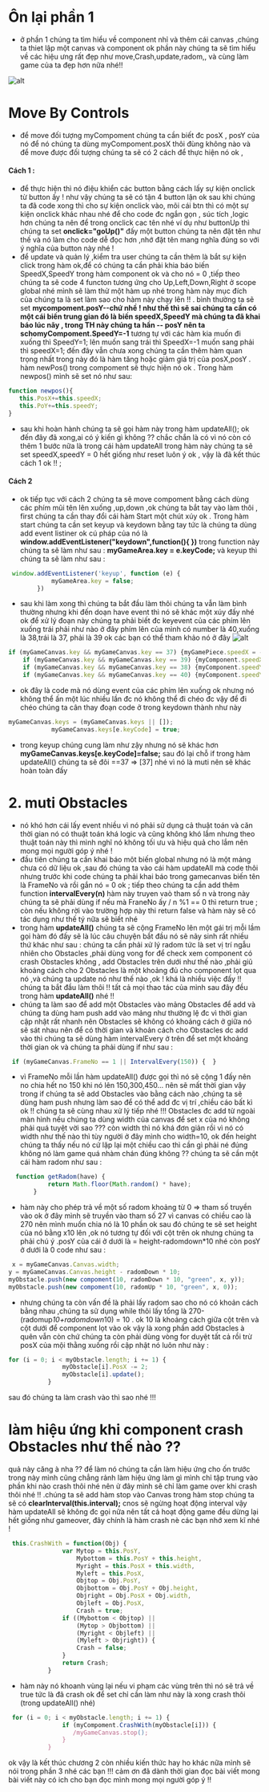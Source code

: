 # Ôn lại phần 1 
 - ở phần 1 chúng ta tìm hiểu về component nhỉ và thêm cái canvas ,chúng ta thiet lập một canvas và component ok phần này chúng ta sẽ tìm hiểu về các hiệu ưng rất đẹp như move,Crash,update,radom,, và cùng làm game của ta đẹp hơn nữa nhé!!


 ![alt](http://i1.wp.com/codecall.net/wp-content/uploads/2014/02/best-html5-games-2013.jpg?fit=1020%2C9999)

# Move By Controls
 - để move đối tượng myCompoment chúng ta cần biết đc posX , posY của nó để nó chúng ta dùng myCompoment.posX thôi đùng không nào và để move được đối tượng chúng ta sẽ có 2 cách để thực hiện nó ok ,
 
 #### Cách 1  : 
 - để thực hiện thì nó điệu khiển các button bằng cách lấy sự kiện onclick từ button ấy !  như vậy chúng ta sẽ có tận 4 button lận ok sau khi chúng ta đã code xong thì cho sự kiện onclick vào, mõi cái btn thì có một sự kiện onclick khác nhau nhé để cho code đc ngắn gọn , súc tích ,logic hơn chúng ta nên để trong onclick cac tên nhé ví dụ như buttonUp thì chúng ta set **onclick="goUp()"** đấy một  button chúng ta nên đặt tên như thế và nó làm cho code dễ đọc hơn ,nhớ đặt tên mang nghĩa đúng so với ý nghĩa của button này nhé !
- để update và quản lý ,kiểm tra user chúng ta cần thêm là bắt sự kiện click trong hàm ok,để có chúng ta cần phải khia báo biến SpeedX,SpeedY trong hàm component ok và cho nó = 0 ,tiếp theo chúng ta sẽ code 4 functon tương ứng cho Up,Left,Down,Right ở scope global nhé mình sẽ làm thử một hàm up nhé trong hàm này mục đích của chúng ta là set làm sao cho hàm này chạy lên !! . bình thường ta sẽ set **mycompoment.posY--**chứ nhề ! như thế thì sẽ sai chúng ta cần có một cái biến trung gian đó là biến speedX,SpeedY mà chúng ta đã khai báo lúc nãy , trong **TH** này chúng ta hần -- posY nên ta scho**myCompoment.SpeedY=-1** tương tự với các hàm kia muốn đi xuống thì SpeedY=1; lên muốn sang trái thì SpeedX=-1 muốn sang phải thì speedX=1; đến đây vẫn chưa xong chúng ta cần thêm hàm quan trọng nhất trong này đó là hàm tăng hoặc giảm giá trị của posX,posY . hàm newPos() trong compoment sẽ thực hiện nó ok . Trong hàm newpos() mình sẽ set nó như sau:

 ```javascript
 function newpos(){
    this.PosX+=this.speedX;
    this.PoY+=this.speedY;
 }
 ```
- sau khi hoàn hành chúng ta sẽ gọi hàm này trong hàm updateAll(); ok đến đây đã xong,ai có ý kiến gì không ?? chắc chắn là có vì nó còn có thêm 1 bước nữa là trong cái hàm updateAll  trong hàm này chúng ta sẽ set speedX,speedY = 0 hết giống như reset luôn ý ok , vậy là đã kết thúc cách 1 ok !! ;
 #### Cách 2
- ok tiếp tục với cách 2 chúng ta sẽ move compoment bằng cách dùng các phím mũi tên lên  xuống ,up,down ,ok chúng ta bắt tay vào làm thôi , first chúng ta cần thay đổi cái hàm Start một chút xúy ok . Trong hàm start chúng ta cần set keyup và keydown bằng tay tức là chúng ta dùng add event listiner ok cú pháp của nó là **window.addEventListener("keydown",function(){ })** trong function này chúng ta sẽ làm như sau :  **myGameArea.key = e.keyCode;** và keyup thì chúng ta sẽ làm như sau : 
 
```javascript
 window.addEventListener('keyup', function (e) {
            myGameArea.key = false;
        })

```
- sau khi làm xong thì chúng ta bắt đầu làm thôi chúng ta vẫn làm bình thường nhưng khi đến doạn have event thì nó sẽ khác một xúy đấy nhé ok để xử lý đoạn này chúng ta phải biết đc keyevent của các phím lên xuống trái phải như nào ở đây phím lên của mình có number là 40,xuống là 38,trái là 37, phải là 39 ok các bạn có thể tham khảo nó ở đây 
![alt](https://i.stack.imgur.com/FgAVt.png)

```javascript
if (myGameCanvas.key && myGameCanvas.key == 37) {myGamePiece.speedX = -1; }
    if (myGameCanvas.key && myGameCanvas.key == 39) {myComponent.speedX = 1; }
    if (myGameCanvas.key && myGameCanvas.key == 38) {myComponent.speedY = -1; }
    if (myGameCanvas.key && myGameCanvas.key == 40) {myComponent.speedY = 1; }
```
-  ok đây là code mà nó dùng event của các phím lên xuống ok nhưng nó không thể ấn một lúc nhiều lần đc nó không thể đi chéo đc vậy để đi chéo chúng ta cân thay đoạn code ở trong keydown thành như này 

```javascript
myGameCanvas.keys = (myGameCanvas.keys || []);
            myGameCanvas.keys[e.keyCode] = true;
   ```
-  trong keyup chúng cung làm như zậy nhưng nó sẽ khác hơn **myGameCanvas.keys[e.keyCode]=false;** sau đó lại chỗ if trong hàm updateAll() chúng ta sẽ đôi ==37 => [37] nhé vì nó là muti nên sẽ khác hoàn toàn đấy  


# 2. muti Obstacles
 - nó khó hơn cái lấy event nhiều vì nó phải sử dụng cả thuật toán và căn thời gian nó có thuật toán khá logic và cũng không khó lắm nhưng theo thuật toán này thì mình nghĩ nó không tối ưu và hiệu quả cho lắm nên mong mọi người góp ý nhé ! 
 - đầu tiên chúng ta cần khai báo môt biến global nhưng nó là một mảng chưa có dữ liệu ok ,sau đó chúng ta vào cái hàm updateAll mà code thôi nhưng trước khi code chúng ta phải khai báo trong gamecanvas biến tên là FrameNo và rồi gắn nó = 0 ok ; tiếp theo chúng ta cần add thêm function **intervalEvery(n)** hàm này truyen vaò tham số n  và trong này chúng ta sẽ phải dùng if nếu mà FraneNo ấy / n %1 == 0 thì return true ; còn nếu không rời vào trường hợp này thi return false và hàm này  sẽ có tác dụng như thế  tý nữa sẽ biết nhé 
 - trong hàm  **updateAll()** chúng ta sẽ cộng FrameNo lên một gái trị mỗi lầm gọi hàm đó đấy sẽ là lúc câu chuyện bắt đầu nó sẽ nãy sinh rất nhiều thứ khác như sau : chúng ta cần phải xử lý radom tức là set vị trí ngẫu nhiên cho Obstacles ,phải dùng vong for để check xem component có crash Obstacles không , add Obstacles trên dưới như thế nào ,phải giũ khoảng cách cho 2 Obstacles là một khoảng đủ cho component lọt qua nó ,và chúng ta update nó như thế nào ,ok ! khá là nhiều việc đấy !! chúng ta bắt đầu làm thôi !! tất cả mọi thao tác của mình sau đây đều trong hàm **updateAll()** nhé !! 
 - chúng ta làm sao để add một Obstacles vào mảng Obstacles
 để add và chúng ta dùng ham push add vào mảng như thường lệ đc vì thời gian cập nhật rất nhanh nên Obstacles sẽ không có khoảng cách ở giữa nó sẽ sát nhau nên để có thời gian và khoản cách cho Obstacles dc add vào thì chúng ta sẽ dùng hàm intervalEvery ở trên để set một khoảng thời gian ok và chúng ta phải dùng if như sau : 
 
 ```javascript
  if (myGameCanvas.FrameNo == 1 || IntervalEvery(150)) {  }
 ```
 - vì FrameNo mỗi lần hàm updateAll() được gọi thì nó sẽ cộng 1 đấy nên no chia  hết no 150 khi nó lên 150,300,450... nên sẽ mất thời gian vậy trong if chúng ta sẽ add Obstacles vào bằng cách nào ,chúng ta sẽ dùng ham push nhưng làm sao để có thể add đc vị trí ,chiều cáo bất kì ok !! chúng ta sẽ cùng nhau xử lý tiếp nhé !!! Obstacles đc add từ ngoài màn hình nếu chúng ta dùng width của canvas để set x của nó không phải quá tuyệt vời sao ??? còn width thì nó khá đơn giản rồi vì nó có width như thế nào thì tùy người ở đây mình cho width=10, ok đến height  chúng ta thấy nếu nó cứ lặp lại một chiều cao thì cần gì phải né đúng không nó làm game quá nhàm chán đúng không ?? chúng ta sẽ cần một cái hàm radom như sau : 
 
 ```javascript
   function getRadom(have) {
            return Math.floor(Math.random() * have);
        }
 ```
 - hàm này cho phép trả về một số radom khoảng từ 0 => tham số truyền vào ok ở đây mình sẽ truyền vào tham số 27  vì canvas có chiều cao là 270 nên mình muốn chia nó là 10 phần ok sau đó chúng te sẽ set height của nó bằng x10 lên ,ok nó tương tự đối với cột trên ok nhưng chúng ta phải chú ý .posY của cái ở dưới là = height-radomdown*10 nhé còn posY ở dưới là 0   code như sau : 
 
 ```javascript
  x = myGameCanvas.Canvas.width;
y = myGameCanvas.Canvas.height - radomDown * 10;
myObstacle.push(new compoment(10, radomDown * 10, "green", x, y));
myObstacle.push(new compoment(10, radomUp * 10, "green", x, 0));
 ```
 - nhưng chúng ta còn vấn đề là phải lấy radom sao cho nó có khoản cách bằng nhau ,chúng ta sử dụng while thôi lấy tổng là 270-(radomup*10+radomdown*10) = 10  . ok  10 là khoảng cách giữa cột trên và cột dưới để component lọt vào ok vậy là xong phần add Obstacles à quên vẫn còn chứ chúng ta còn phải dùng vòng for duyệt tất cả rồi trừ posX của mội thằng xuống rồi cập nhật nó luôn như này : 
 
 ```javascript
 for (i = 0; i < myObstacle.length; i += 1) {
                myObstacle[i].PosX -= 2;
                myObstacle[i].update();
            }
 ```
 sau đó chúng ta làm crash vào thì sao nhé !!!
 # làm hiệu ứng khi component crash Obstacles như thế nào ?? 
 quả này căng à nha ?? để làm nó chúng ta cần làm hiệu ứng cho ốn trước trong này mình cũng chẳng rảnh làm hiệu ứng làm gì mình chỉ tập trung vào phần khi nào crash thôi nhé nên ử đây mình sẽ chỉ làm game over khi crash thôi nhé !! .chúng ta sẽ add hàm stop vào Canvas trong hàm stop chúng ta sẽ có **clearInterval(this.interval);** cnos sẽ ngừng hoạt động interval vậy hàm updateAll sẽ không đc gọi nữa nên tất cả hoạt động game đều dừng lại hết giống như gameover, đây chính là hàm crash nè các bạn nhớ xem kĩ nhé !
 
 ```javascript
  this.CrashWith = function(Obj) {
                var Mytop = this.PosY,
                    Mybottom = this.PosY + this.height,
                    Myright = this.PosX + this.width,
                    Myleft = this.PosX,
                    Objtop = Obj.PosY,
                    Objbottom = Obj.PosY + Obj.height,
                    Objright = Obj.PosX + Obj.width,
                    Objleft = Obj.PosX,
                    Crash = true;
                if ((Mybottom < Objtop) ||
                    (Mytop > Objbottom) ||
                    (Myright < Objleft) ||
                    (Myleft > Objright)) {
                    Crash = false;
                }
                return Crash;
            }
 ```
 
 - hàm này nó khoanh vùng lại nếu vi phạm các vùng trên thì nó sẽ trả về true tức là đã crash ok để set chỉ cần làm như này là xong crash thôi (trong updateAll() nhé)
 
 ```javascript
  for (i = 0; i < myObstacle.length; i += 1) {
                if (myCompoment.CrashWith(myObstacle[i])) {
                   /myGameCanvas.stop();
                }
            }
 ```
 ok vậy là kết thúc chương 2 còn  nhiều kiến thức hay ho khác nữa mình sẽ nói trong phần 3 nhé các bạn !!! cảm ơn đã dành thời gian đọc bài viết mong bài viết này có ich cho bạn đọc mình mong mọi người góp ý !!